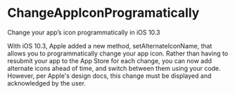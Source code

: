 # ChangeAppIconProgramatically

Change your app’s icon programmatically in iOS 10.3

With iOS 10.3, Apple added a new method, setAlternateIconName, that allows you to programmatically change your app icon. Rather than having to resubmit your app to the App Store for each change, you can now add alternate icons ahead of time, and switch between them using your code. However, per Apple's design docs, this change must be displayed and acknowledged by the user.
